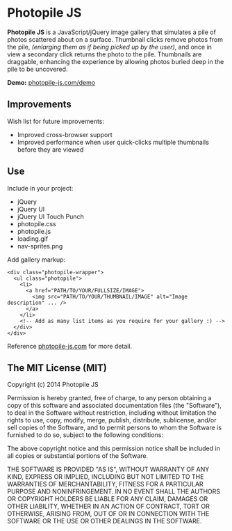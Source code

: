 Photopile JS
============
**Photopile JS** is a JavaScript/jQuery image gallery that simulates a pile of photos scattered about on a surface. 
Thumbnail clicks remove photos from the pile, *(enlarging them as if being picked up by the user)*, and once in view a secondary click returns the photo to the pile. Thumbnails are draggable, enhancing the experience by allowing photos buried deep in the pile to be uncovered. 

**Demo:** [photopile-js.com/demo](http://photopile-js.com/demo)

Improvements
------------
Wish list for future improvements:

* Improved cross-browser support
* Improved performance when user quick-clicks multiple thumbnails before they are viewed

Use
---
Include in your project:

* jQuery
* jQuery UI
* jQuery UI Touch Punch
* photopile.css
* photopile.js
* loading.gif
* nav-sprites.png

Add gallery markup:

    <div class="photopile-wrapper">
      <ul class="photopile">
        <li>
          <a href="PATH/TO/YOUR/FULLSIZE/IMAGE">
            <img src="PATH/TO/YOUR/THUMBNAIL/IMAGE" alt="Image description" ... />
          </a>
        </li>
        <!-- Add as many list items as you require for your gallery :) -->
      </div>
    </div>

Reference [photopile-js.com](http://photopile-js.com) for more detail.

The MIT License (MIT)
---------------------

Copyright (c) 2014 Photopile JS

Permission is hereby granted, free of charge, to any person obtaining a copy
of this software and associated documentation files (the "Software"), to deal
in the Software without restriction, including without limitation the rights
to use, copy, modify, merge, publish, distribute, sublicense, and/or sell
copies of the Software, and to permit persons to whom the Software is
furnished to do so, subject to the following conditions:

The above copyright notice and this permission notice shall be included in all
copies or substantial portions of the Software.

THE SOFTWARE IS PROVIDED "AS IS", WITHOUT WARRANTY OF ANY KIND, EXPRESS OR
IMPLIED, INCLUDING BUT NOT LIMITED TO THE WARRANTIES OF MERCHANTABILITY,
FITNESS FOR A PARTICULAR PURPOSE AND NONINFRINGEMENT. IN NO EVENT SHALL THE
AUTHORS OR COPYRIGHT HOLDERS BE LIABLE FOR ANY CLAIM, DAMAGES OR OTHER
LIABILITY, WHETHER IN AN ACTION OF CONTRACT, TORT OR OTHERWISE, ARISING FROM,
OUT OF OR IN CONNECTION WITH THE SOFTWARE OR THE USE OR OTHER DEALINGS IN THE
SOFTWARE.

